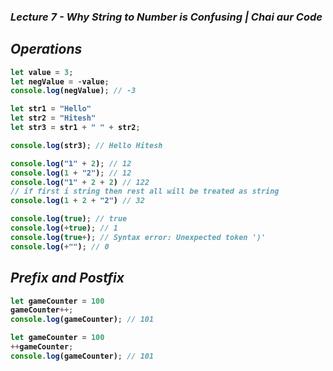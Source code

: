 ### _Lecture 7 - Why String to Number is Confusing | Chai aur Code_ 
## _Operations_
<b>

```js
let value = 3;
let negValue = -value;
console.log(negValue); // -3
```

```js
let str1 = "Hello"
let str2 = "Hitesh"
let str3 = str1 + " " + str2;

console.log(str3); // Hello Hitesh

console.log("1" + 2); // 12
console.log(1 + "2"); // 12
console.log("1" + 2 + 2) // 122 
// if first i string then rest all will be treated as string
console.log(1 + 2 + "2") // 32

console.log(true); // true
console.log(+true); // 1
console.log(true+); // Syntax error: Unexpected token ')'
console.log(+""); // 0
```

## _Prefix and Postfix_

```js
let gameCounter = 100
gameCounter++;
console.log(gameCounter); // 101

let gameCounter = 100
++gameCounter;
console.log(gameCounter); // 101

```

</b>


